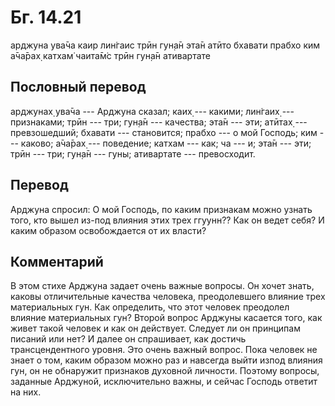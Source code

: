 # Бг. 14.21

арджуна ува̄ча каир лин̇гаис трӣн гун̣а̄н эта̄н атӣто бхавати прабхо ким
а̄ча̄рах̣ катхам̇ чаита̄м̇с трӣн гун̣а̄н ативартате

## Пословный перевод

арджунах̣ ува̄ча --- Арджуна сказал; каих̣ --- какими; лин̇гаих̣ ---
признаками; трӣн --- три; гун̣а̄н --- качества; эта̄н --- эти; атӣтах̣ ---
превзошедший; бхавати --- становится; прабхо --- о мой Господь; ким ---
каково; а̄ча̄рах̣ --- поведение; катхам --- как; ча --- и; эта̄н --- эти;
трӣн --- три; гун̣а̄н --- гуны; ативартате --- превосходит.

## Перевод

Арджуна спросил: О мой Господь, по каким признакам можно узнать того,
кто вышел из-под влияния этих трех ггуунн?? Как он ведет себя? И каким
образом освобождается от их власти?

## Комментарий

В этом стихе Арджуна задает очень важные вопросы. Он хочет знать, каковы
отличительные качества человека, преодолевшего влияние трех материальных
гун. Как определить, что этот человек преодолел влияние материальных
гун? Второй вопрос Арджуны касается того, как живет такой человек и как
он действует. Следует ли он принципам писаний или нет? И далее он
спрашивает, как достичь трансцендентного уровня. Это очень важный
вопрос. Пока человек не знает о том, каким образом можно раз и навсегда
выйти изпод влияния гун, он не обнаружит признаков духовной личности.
Поэтому вопросы, заданные Арджуной, исключительно важны, и сейчас
Господь ответит на них.
